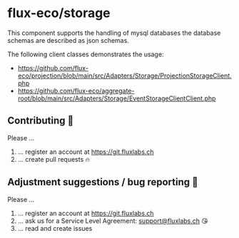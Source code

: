 # flux-eco/storage
This component supports the handling of mysql databases 
the database schemas are described as json schemas.

The following client classes demonstrates the usage:
- https://github.com/flux-eco/projection/blob/main/src/Adapters/Storage/ProjectionStorageClient.php
- https://github.com/flux-eco/aggregate-root/blob/main/src/Adapters/Storage/EventStorageClientClient.php

## Contributing :purple_heart:

Please ...

1. ... register an account at https://git.fluxlabs.ch
2. ... create pull requests :fire:

## Adjustment suggestions / bug reporting :feet:

Please ...

1. ... register an account at https://git.fluxlabs.ch
2. ... ask us for a Service Level Agreement: support@fluxlabs.ch :kissing_heart:
3. ... read and create issues